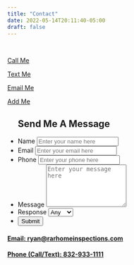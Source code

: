 ```yaml
---
title: "Contact"
date: 2022-05-14T20:11:40-05:00
draft: false
---
```

<br>
<div>
  <div class="flex-contact">
    <div>
      <a href="tel:+1 (832)933-1111">
        <i class="fa-solid fa-phone fa-4x" style="color:#32c95a;"></i>
        <p>Call Me</p>
      </a>
    </div>
    <div>
      <a href="sms:+1 (832)933-1111">
        <i class="fa-solid fa-comment-sms fa-4x" style="color:#2790ff;"></i>
        <p>Text Me</p>
      </a>
    </div>
    <div>
      <a href="mailto:ryan@rarhomeinspections.com">
        <i class="fa-solid fa-at fa-4x" style="color:LightSteelBlue;"></i>
        <p>Email Me</p>
      </a>
    </div>
    <div>
      <a href="/rarhomeinspections.vcf">
        <i class="fa-solid fa-address-card fa-4x" style="color:tan"></i>
        <p>Add Me</p>
      </a>
    </div>
  </div>
</div>
<div class="container">
    <form action="https://formsubmit.co/ryan@rarhomeinspections.com" method="POST">
      <input type="hidden" name="_subject" value="Message from contact page.">
      <input type="hidden" name="_captcha" value="false">
      <input type="hidden" name="_template" value="box">
      <ul class="flex-outer">
        <h2 class="contact_text">Send Me A Message</h2>
        <li>
          <label for="name">Name</label>
          <input type="text" id="name" name="Name" placeholder="Enter your name here" required>
        </li>
        <li>
          <label for="email">Email</label>
          <input type="email" id="email" name="Email" placeholder="Enter your email here" required>
        </li>
        <li>
          <label for="phone">Phone</label>
          <input type="tel" id="phone" name="Phone" placeholder="Enter your phone here" required>
        </li>
        <li>
          <label for="message">Message</label>
          <textarea rows="6" id="message" name="Message" placeholder="Enter your message here" required></textarea>
        </li>
        <li>
          <label for="response">Response</label>
          <select name="response" id="response" required>
          <option value="any">Any</option>
          <option value="call">Call</option>
          <option value="text">Text</option>
          <option value="email">Email</option>
          <option value="none">None</option>
        </li>
  </select>
        <li>
          <button type="submit">Submit</button>
        </li>
      </ul>
    </form>
</div> 
<div>
  <a href="mailto:ryan@rarhomeinspections.com">
    <h4 class="contact_text">Email: ryan@rarhomeinspections.com</h4>
  </a>
  <a href="tel:+1 (832)933-1111">
    <h4 class="contact_text">Phone (Call/Text): 832-933-1111</h4>
  </a>
</div>